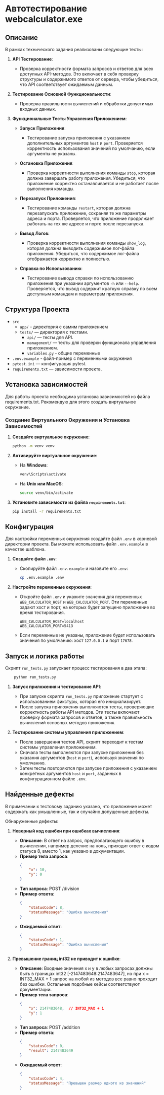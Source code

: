 # Автотестирование webcalculator.exe

## Описание

В рамках технического задания реализованы следующие тесты:

1. **API Тестирование**:
   - Проверка корректности формата запросов и ответов для всех доступных API-методов. Это включает в себя проверку структуры и содержимого ответов от сервера, чтобы убедиться, что API соответствует ожидаемым данным.

2. **Тестирование Основной Функциональности**:
   - Проверка правильности вычислений и обработки допустимых входных данных. 

3. **Функциональные Тесты Управления Приложением**:
   - **Запуск Приложения**:
     - Тестирование запуска приложения с указанием дополнительных аргументов `host` и `port`. Проверяется корректность использования значений по умолчанию, если аргументы не указаны. 


   - **Остановка Приложения**:
     - Проверка корректности выполнения команды `stop`, которая должна завершать работу приложения. Убедиться, что приложение корректно останавливается и не работает после выполнения команды.

   - **Перезапуск Приложения**:
     - Тестирование команды `restart`, которая должна перезапускать приложение, сохраняя те же параметры адреса и порта. Проверяется, что приложение продолжает работать на тех же адресе и порте после перезапуска.

   - **Вывод Логов**:
     - Проверка корректности выполнения команды `show_log`, которая должна выводить содержимое лог-файла приложения. Убедиться, что содержимое лог-файла отображается корректно и полностью.

   - **Справка по Использованию**:
     - Тестирование вывода справки по использованию приложения при указании аргументов `-h` или `--help`. Проверяется, что вывод содержит краткую справку по всем доступным командам и параметрам приложения.

## Структура Проекта
- `src`
    - `app/` - директория с самим приложением
    - `tests/` — директория с тестами.
        - `api/` — тесты для API.
        - `management/` — тесты для проверки функционала управления приложением.
        - `variables.py` - общие переменные
- `.env.example` - файл-пример с переменными окружения
- `pytest.ini` — конфигурация pytest.
- `requirements.txt` — зависимости проекта.

## Установка зависимостей

Для работы проекта необходима установка зависимостей из файла requirements.txt. Рекомендую для этого создать виртуальное окружение.

### Создание Виртуального Окружения и Установка Зависимостей

1. **Создайте виртуальное окружение**:

     ```bash
     python -m venv venv
     ```

2. **Активируйте виртуальное окружение**:
   - На **Windows**:
     ```bash
     venv\Scripts\activate
     ```
   - На **Unix или MacOS**:
     ```bash
     source venv/bin/activate
     ```

3. **Установите зависимости из файла `requirements.txt`**:

     ```bash
     pip install -r requirements.txt
     ```

## Конфигурация

Для настройки переменных окружения создайте файл `.env` в корневой директории проекта. Вы можете использовать файл `.env.example` в качестве шаблона.

1. **Создайте файл `.env`**:
   - Скопируйте файл `.env.example` и назовите его `.env`:
     ```bash
     cp .env.example .env
     ```

2. **Настройте переменные окружения**:
   - Откройте файл `.env` и укажите значения для переменных `WEB_CALCULATOR_HOST` и `WEB_CALCULATOR_PORT`. Эти переменные задают хост и порт, на которых будет запущено приложение во время тестирования.
     ```env
     WEB_CALCULATOR_HOST=localhost
     WEB_CALCULATOR_PORT=5413
     ```

   - Если переменные не указаны, приложение будет использовать значения по умолчанию: хост `127.0.0.1` и порт `17678`.
  
## Запуск и логика работы

Скрипт `run_tests.py` запускает процесс тестирования в два этапа:

  ```bash
      python run_tests.py
  ```
    

1. **Запуск приложения и тестирование API**:
   - При запуске скрипта `run_tests.py` приложение стартует с использованием фикстуры, которая его инициализирует.
   - После запуска приложения выполняются тесты, проверяющие корректность работы API методов. Эти тесты включают проверку формата запросов и ответов, а также правильность вычислений основных методов приложения.

2. **Тестирование системы управления приложением**:
   - После завершения тестов API, скрипт переходит к тестам системы управления приложением.
   - Сначала тесты выполняются при запуске приложения без указания аргументов (`host` и `port`), используя значения по умолчанию.
   - Затем тесты повторяются при запуске приложения с указанием конкретных аргументов `host` и `port`, заданных в конфигурационном файле `.env`.

## Найденные дефекты

В примечании к тестовому заданию указано, что приложение может содержать как умышленные, так и случайно допущенные дефекты.

Обнаруженные дефекты:


1. **Неверный код ошибки при ошибках вычисления**:
   - **Описание**: В ответ на запрос, предполагающего ошибку в вычислении, например деление на ноль, приходит ответ с кодом статуса 8, вместо 1, как указано в документации.
   - **Пример тела запроса**:
     ```json
     {
         "x": 10,
         "y": 0
     }
     ```
   - **Тип запроса**: POST /division
   - **Пример ответа**:
     ```json
     {
         "statusCode": 8,
         "statusMessage": "Ошибка вычисления"
     }
     ```
   - **Ожидаемый ответ**:
     ```json
     {
         "statusCode": 1,
         "statusMessage": "Ошибка вычисления"
     }
     ```

2. **Превышение границ int32 не приводит к ошибке**:
   - **Описание**: Входные значения x и y в любых запросах должны быть в границах int32 [-2147483648:2147483647], но при x = INT32_MAX + 1 запрос на любой из методов все равно проходит без ошибки. Остальные подобные кейсы соответствуют документации.
   - **Пример тела запроса**:
     ```json
     {
         "x": 2147483648,  // INT32_MAX + 1
         "y": 1
     }
     ```
   - **Тип запроса**: POST /addition
   - **Пример ответа**:
     ```json
     {
         "statusCode": 0,
         "result": 2147483649
     }
     ```
   - **Ожидаемый ответ**:
     ```json
     {
         "statusCode": 4,
         "statusMessage": "Превышен размер одного из значений"
     }
     ```
  


